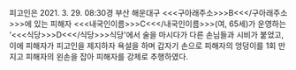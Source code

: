 피고인은 2021. 3. 29. 08:30경 부산 해운대구 <<<구아래주소>>>B<<</구아래주소>>>에 있는 피해자 <<<내국인이름>>>C<<</내국인이름>>>(여, 65세)가 운영하는 ‘<<<식당>>>D<<</식당>>>식당'에서 술을 마시다가 다른 손님들과 시비가 붙었고, 이에 피해자가 피고인을 제지하자 욕설을 하며 갑자기 손으로 피해자의 엉덩이를 1회 만지고 피해자의 왼손을 잡아 피해자를 강제로 추행하였다.
